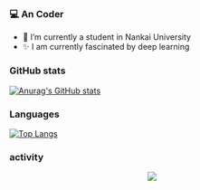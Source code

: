 ### 💻 An Coder

- 🔭 I’m currently a student in Nankai University
- ✨ I am currently fascinated by deep learning

### GitHub stats

[![Anurag's GitHub stats](https://github-readme-stats.vercel.app/api?username=Starlight0798&show_icons=true&theme=graywhite&count_private=true&repo=github-readme-stats&bg_color=0,B3FDD0,ABD4D4,A4B9D9,9B7DE2&hide_border=true)](https://github.com/anuraghazra/github-readme-stats)

### Languages

[![Top Langs](https://github-readme-stats.vercel.app/api/top-langs/?username=Starlight0798&theme=graywhite&bg_color=0,B3FDD0,ABD4D4,A4B9D9,9B7DE2&hide_border=true&hide=VHDL,Verilog,C++&layout=compact&langs_count=6&card_width=350)](https://github.com/anuraghazra/github-readme-stats)

### activity

<div align="center"> <img src="https://github-readme-activity-graph.vercel.app/graph?username=Starlight0798&theme=xcode" /> </div>



